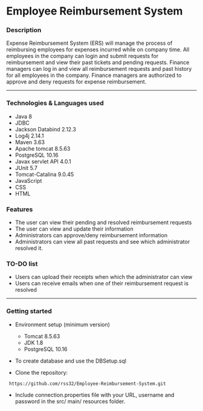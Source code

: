 # Employee Reimbursement System

### Description
Expense Reimbursement System (ERS) will manage the process of reimbursing employees for expenses incurred while on company time. All employees in the company can login and submit requests for reimbursement and view their past tickets and pending requests. Finance managers can log in and view all reimbursement requests and past history for all employees in the company. Finance managers are authorized to approve and deny requests for expense reimbursement. 

---

### Technologies & Languages used
- Java 8              
- JDBC
- Jackson Databind 2.12.3         
- Log4j 2.14.1
- Maven 3.63
- Apache tomcat 8.5.63
- PostgreSQL 10.16
- Javax servlet API 4.0.1
- JUnit 5.7
- Tomcat-Catalina 9.0.45
- JavaScript
- CSS
- HTML

### Features
- The user can view their pending and resolved reimbursement requests
- The user can view and update their information
- Administrators can approve/deny reimbursement information
- Administrators can view all past requests and see which administrator resolved it.

### TO-DO list
- Users can upload their receipts when which the administrator can view 
- Users can receive emails when one of their reimbursement request is resolved

---
### Getting started

- Environment setup (minimum version)
  - Tomcat 8.5.63 
  - JDK 1.8 
  - PostgreSQL 10.16

- To create database and use the DBSetup.sql
- Clone the repository:
```
 https://github.com/rss32/Employee-Reimbursement-System.git
```
- Include connection.properties file with your URL, username and password in the src/ main/ resources folder.
